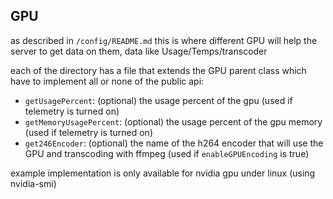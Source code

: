 ## GPU
as described in `/config/README.md` this is where different GPU will help the server to get data on them, data like Usage/Temps/transcoder

each of the directory has a file that extends the GPU parent class which have to implement all or none of the public api:
- `getUsagePercent`: (optional) the usage percent of the gpu (used if telemetry is turned on)
- `getMemoryUsagePercent`: (optional) the usage percent of the gpu memory (used if telemetry is turned on)
- `get246Encoder`: (optional) the name of the h264 encoder that will use the GPU and transcoding with ffmpeg (used if `enableGPUEncoding` is true)

example implementation is only available for nvidia gpu under linux (using nvidia-smi)